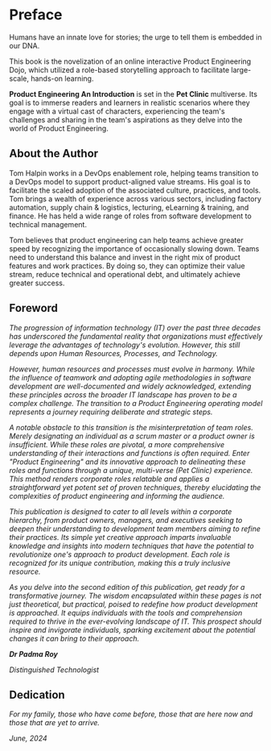 # Preface

Humans have an innate love for stories; the urge to tell them is embedded in our DNA.

This book is the novelization of an online interactive Product Engineering Dojo, which utilized a role-based storytelling approach to facilitate large-scale, hands-on learning.

**Product Engineering An Introduction** is set in the **Pet Clinic** multiverse. Its goal is to immerse readers and learners in realistic scenarios where they engage with a virtual cast of characters, experiencing the team's challenges and sharing in the team's aspirations as they delve into the world of Product Engineering.

## About the Author

Tom Halpin works in a DevOps enablement role, helping teams transition to a DevOps model to support product-aligned value streams. His goal is to facilitate the scaled adoption of the associated culture, practices, and tools. Tom brings a wealth of experience across various sectors, including factory automation, supply chain & logistics, lecturing, eLearning & training, and finance. He has held a wide range of roles from software development to technical management.

Tom believes that product engineering can help teams achieve greater speed by recognizing the importance of occasionally slowing down. Teams need to understand this balance and invest in the right mix of product features and work practices. By doing so, they can optimize their value stream, reduce technical and operational debt, and ultimately achieve greater success.

## Foreword

_The progression of information technology (IT) over the past three decades has underscored the fundamental reality that organizations must effectively leverage the advantages of technology's evolution. However, this still depends upon Human Resources, Processes, and Technology._

_However, human resources and processes must evolve in harmony. While the influence of teamwork and adopting agile methodologies in software development are well-documented and widely acknowledged, extending these principles across the broader IT landscape has proven to be a complex challenge. The transition to a Product Engineering operating model represents a journey requiring deliberate and strategic steps._

_A notable obstacle to this transition is the misinterpretation of team roles. Merely designating an individual as a scrum master or a product owner is insufficient. While these roles are pivotal, a more comprehensive understanding of their interactions and functions is often required. Enter "Product Engineering" and its innovative approach to delineating these roles and functions through a unique, multi-verse (Pet Clinic) experience. This method renders corporate roles relatable and applies a straightforward yet potent set of proven techniques, thereby elucidating the complexities of product engineering and informing the audience._

_This publication is designed to cater to all levels within a corporate hierarchy, from product owners, managers, and executives seeking to deepen their understanding to development team members aiming to refine their practices. Its simple yet creative approach imparts invaluable knowledge and insights into modern techniques that have the potential to revolutionize one's approach to product development. Each role is recognized for its unique contribution, making this a truly inclusive resource._

_As you delve into the second edition of this publication, get ready for a transformative journey. The wisdom encapsulated within these pages is not just theoretical, but practical, poised to redefine how product development is approached. It equips individuals with the tools and comprehension required to thrive in the ever-evolving landscape of IT. This prospect should inspire and invigorate individuals, sparking excitement about the potential changes it can bring to their approach._

**_Dr Padma Roy_**

_Distinguished Technologist_

## Dedication

_For my family, those who have come before, those that are here now and those that are yet to arrive._

_June, 2024_

